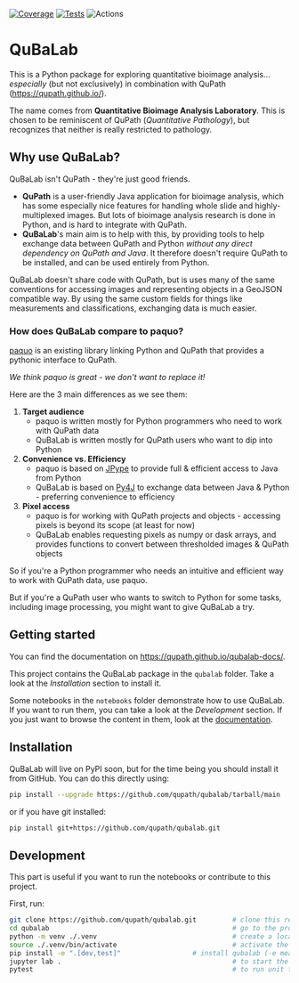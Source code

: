 [![Coverage](https://alanocallaghan.github.io/badges/badges/coverage-badge.svg?dummy=1234)](https://alanocallaghan.github.io/badges/reports/coverage/index.html?dummy=1234)
[![Tests](https://alanocallaghan.github.io/badges/badges/tests-badge.svg?dummy=1234)](https://alanocallaghan.github.io/badges/reports/junit/report.html?dummy=1234)
![Actions](https://github.com/alanocallaghan/qubalab/actions/workflows/tests.yml/badge.svg?dummy=1234)
# QuBaLab


This is a Python package for exploring quantitative bioimage analysis... *especially* (but not exclusively) in combination with QuPath (https://qupath.github.io/).

The name comes from **Quantitative Bioimage Analysis Laboratory**. This is chosen to be reminiscent of QuPath (*Quantitative Pathology*), but recognizes that neither is really restricted to pathology.

## Why use QuBaLab?

QuBaLab isn't QuPath - they're just good friends.

* **QuPath** is a user-friendly Java application for bioimage analysis, which has some especially nice features for handling whole slide and highly-multiplexed images. But lots of bioimage analysis research is done in Python, and is hard to integrate with QuPath.
* **QuBaLab**'s main aim is to help with this, by providing tools to help exchange data between QuPath and Python *without any direct dependency on QuPath and Java*. It therefore doesn't require QuPath to be installed, and can be used entirely from Python.

QuBaLab doesn't share code with QuPath, but is uses many of the same conventions for accessing images and representing objects in a GeoJSON compatible way. By using the same custom fields for things like measurements and classifications, exchanging data is much easier.

### How does QuBaLab compare to paquo?

[paquo](https://paquo.readthedocs.io/) is an existing library linking Python and QuPath that provides a pythonic interface to QuPath.

_We think paquo is great - we don't want to replace it!_

Here are the 3 main differences as we see them:

1. **Target audience**
    - paquo is written mostly for Python programmers who need to work with QuPath data
    - QuBaLab is written mostly for QuPath users who want to dip into Python
2. **Convenience vs. Efficiency**
    - paquo is based on [JPype](http://jpype.readthedocs.io/) to provide full & efficient access to Java from Python
    - QuBaLab is based on [Py4J](https://www.py4j.org) to exchange data between Java & Python - preferring convenience to efficiency
3. **Pixel access**
    - paquo is for working with QuPath projects and objects - accessing pixels is beyond its scope (at least for now)
    - QuBaLab enables requesting pixels as numpy or dask arrays, and provides functions to convert between thresholded images & QuPath objects

So if you're a Python programmer who needs an intuitive and efficient way to work with QuPath data, use paquo.

But if you're a QuPath user who wants to switch to Python for some tasks, including image processing, you might want to give QuBaLab a try.

## Getting started

You can find the documentation on https://qupath.github.io/qubalab-docs/.

This project contains the QuBaLab package in the `qubalab` folder. Take a look at the *Installation* section to install it.

Some notebooks in the `notebooks` folder demonstrate how to use QuBaLab. If you want to run them, you can take a look at the *Development* section. If you just want to browse the content in them, look at the [documentation](https://qupath.github.io/qubalab/notebooks.html).

## Installation

QuBaLab will live on PyPI soon, but for the time being you should install it from GitHub. You can do this directly using:

```bash
pip install --upgrade https://github.com/qupath/qubalab/tarball/main
```

or if you have git installed:

```bash
pip install git+https://github.com/qupath/qubalab.git
```

## Development

This part is useful if you want to run the notebooks or contribute to this project.

First, run:

```bash
git clone https://github.com/qupath/qubalab.git         # clone this repository
cd qubalab                                              # go to the project directory
python -m venv ./.venv                                  # create a local virual environment
source ./.venv/bin/activate                             # activate the venv
pip install -e ".[dev,test]"                  # install qubalab (-e means changes are loaded dynamically)
jupyter lab .                                           # to start the Jupyter notebooks
pytest                                                  # to run unit tests
```
